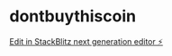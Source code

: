 # dontbuythiscoin

[Edit in StackBlitz next generation editor ⚡️](https://stackblitz.com/~/github.com/SageServices/dontbuythiscoin)